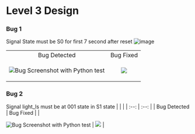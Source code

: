 # Level 3 Design


### Bug 1
Signal State must be S0 for first 7 second after reset
![image](https://user-images.githubusercontent.com/66154908/182205931-acec3630-62d9-4405-a0f9-6edadf249ae5.png)

| | |
| :--: | :--: |
| Bug Detected | Bug Fixed |
| <p align="left"> <img src="https://user-images.githubusercontent.com/66154908/182206160-e2b241e1-2068-44d4-ae9e-407fee78d688.png" alt="Bug Screenshot with Python test" /> | <img src="https://user-images.githubusercontent.com/66154908/182206335-943b2d5e-f841-406a-987e-9f41e15b447e.png"/> | 



### Bug 2
Signal light_ls must be at 001 state in S1 state
| | |
| :--: | :--: |
| Bug Detected | Bug Fixed |
| <p align="left"> <img src="https://user-images.githubusercontent.com/66154908/182206797-f9ab9eee-309f-4381-bad4-6eab09166709.png" alt="Bug Screenshot with Python test" /> | <img src="https://user-images.githubusercontent.com/66154908/182206847-689eb610-21a1-4486-a222-0b090d2dea5a.png"/> | 
